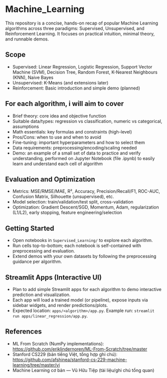 # Machine_Learning

This repository is a concise, hands-on recap of popular Machine Learning algorithms across three paradigms: Supervised, Unsupervised, and Reinforcement Learning. It focuses on practical intuition, minimal theory, and runnable demos.

## Scope
- Supervised: Linear Regression, Logistic Regression, Support Vector Machine (SVM), Decision Tree, Random Forest, K-Nearest Neighbours (KNN), Naive Bayes
- Unsupervised: K-Means (and extensions later)
- Reinforcement: Basic introduction and simple demo (planned)

## For each algorithm, i will aim to cover
- Brief theory: core idea and objective function
- Suitable data/types: regression vs classification, numeric vs categorical, assumptions
- Math essentials: key formulas and constraints (high-level)
- Pros/Cons: when to use and when to avoid
- Fine-tuning: important hyperparameters and how to select them
- Data requirements: preprocessing/encoding/scaling needed
- Demo: an example of a small set of data to practice and verify understanding, performed on Jupyter Notebook (file .ipynb) to easily learn and understand each cell of algorithm

## Evaluation and Optimization
- Metrics: MSE/RMSE/MAE, R², Accuracy, Precision/Recall/F1, ROC-AUC, Confusion Matrix, Silhouette (unsupervised), etc.
- Model selection: train/validation/test split, cross-validation
- Optimization: Gradient Descent/SGD, Momentum, Adam, regularization (L1/L2), early stopping, feature engineering/selection


## Getting Started
- Open notebooks in `Supervised_Learning/` to explore each algorithm.
- Run cells top-to-bottom; each notebook is self-contained with preprocessing and evaluation.
- Extend demos with your own datasets by following the preprocessing guidance per algorithm.

## Streamlit Apps (Interactive UI)
- Plan to add simple Streamlit apps for each algorithm to demo interactive prediction and visualization.
- Each app will load a trained model (or pipeline), expose inputs via sidebar widgets, and render predictions/plots.
- Expected location: `apps/<algorithm>/app.py`. Example run: `streamlit run apps/linear_regression/app.py`.

## References
- ML From Scratch (NumPy implementations): https://github.com/eriklindernoren/ML-From-Scratch/tree/master
- Stanford CS229 (bản tiếng Việt, tổng hợp ghi chú): https://github.com/afshinea/stanford-cs-229-machine-learning/tree/master/vi
- Machine Learning cơ bản — Vũ Hữu Tiệp (tài liệu/ghi chú tổng quan)

